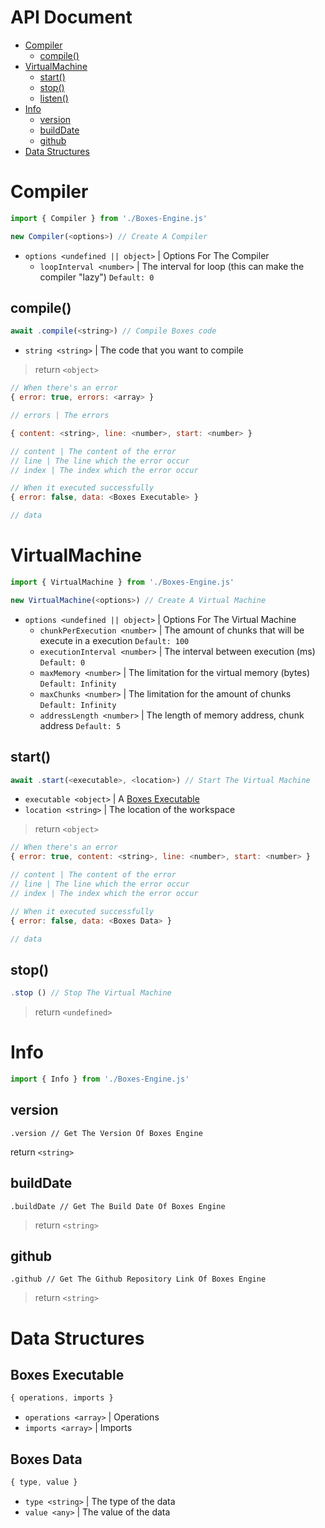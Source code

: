 # API Document
* [Compiler](#compiler)
  * [compile()](#compile)
* [VirtualMachine](#virtualmachine)
  * [start()](#start)
  * [stop()](#stop)
  * [listen()](#listen)
* [Info](#info)
  * [version](#version)
  * [buildDate](#builddate)
  * [github](#github)
* [Data Structures](#data-structures)

# Compiler
```js
import { Compiler } from './Boxes-Engine.js'

new Compiler(<options>) // Create A Compiler
```
* `options <undefined || object>` | Options For The Compiler
  * `loopInterval <number>` | The interval for loop (this can make the compiler "lazy") `Default: 0`

## compile()
```js
await .compile(<string>) // Compile Boxes code
```
* `string <string>` | The code that you want to compile

> return `<object>`

```js
// When there's an error
{ error: true, errors: <array> }

// errors | The errors

{ content: <string>, line: <number>, start: <number> }

// content | The content of the error
// line | The line which the error occur
// index | The index which the error occur

// When it executed successfully
{ error: false, data: <Boxes Executable> }

// data
```

# VirtualMachine
```js
import { VirtualMachine } from './Boxes-Engine.js'

new VirtualMachine(<options>) // Create A Virtual Machine
```
* `options <undefined || object>` | Options For The Virtual Machine
  * `chunkPerExecution <number>` | The amount of chunks that will be execute in a execution `Default: 100`
  * `executionInterval <number>` | The interval between execution (ms) `Default: 0`
  * `maxMemory <number>` |  The limitation for the virtual memory (bytes) `Default: Infinity`
  * `maxChunks <number>` | The limitation for the amount of chunks `Default: Infinity`
  * `addressLength <number>` | The length of memory address, chunk address `Default: 5`
 
## start()
```js
await .start(<executable>, <location>) // Start The Virtual Machine
```
* `executable <object>` | A [Boxes Executable](#boxesexecutable)
* `location <string>` | The location of the workspace

> return `<object>`

```js
// When there's an error
{ error: true, content: <string>, line: <number>, start: <number> }

// content | The content of the error
// line | The line which the error occur
// index | The index which the error occur

// When it executed successfully
{ error: false, data: <Boxes Data> }

// data
```

## stop()
```js
.stop () // Stop The Virtual Machine
```

> return `<undefined>`

# Info
```js
import { Info } from './Boxes-Engine.js'
```

## version
```
.version // Get The Version Of Boxes Engine
```

return `<string>`

## buildDate
```
.buildDate // Get The Build Date Of Boxes Engine
```

> return `<string>`

## github
```
.github // Get The Github Repository Link Of Boxes Engine
```

> return `<string>`

# Data Structures

## Boxes Executable
```js
{ operations, imports }
```
* `operations <array>` | Operations
* `imports <array>` | Imports

## Boxes Data
```js
{ type, value }
```
* `type <string>` | The type of the data
* `value <any>` | The value of the data
